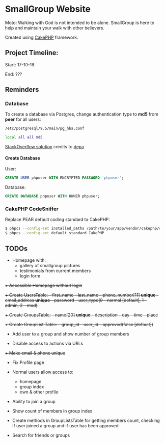 # SmallGroup Website

Moto: Walking with God is not intended to be alone. SmallGroup is here to help and maintain your walk with other believers.

Created using [CakePHP](https://cakephp.org) framework.

## Project Timeline:
Start: 17-10-18

End: ???

## Reminders

### Database

To create a database via Postgres, change authentication type to **md5** from **peer** for all users:

```bash
/etc/postgresql/9.5/main/pg_hba.conf

local all all md5
```

[StackOverflow solution](https://stackoverflow.com/a/18664239/6353682) credits to [depa](https://stackoverflow.com/users/1512956/depa)

#### Create Database

User:

```sql
CREATE USER phpuser WITH ENCRYPTED PASSWORD 'phpuser';
```

Database:

```sql
CREATE DATABASE phpuser WITH OWNER phpuser;
```

### CakePHP CodeSniffer

Replace PEAR default coding standard to CakePHP:

```bash
$ phpcs --config-set installed_paths /path/to/your/app/vendor/cakephp/cakephp-codesniffer
$ phpcs --config-set default_standard CakePHP
```

## TODOs

+ Homepage with:
    - gallery of smallgroup pictures
    - testimonials from current members
    - login form

~~+ Accessible Homepage without login~~

~~+ Create UsersTable:
    - first_name
    - last_name
    - phone_number[11] **unique**
    - email_address **unique**
    - password
    - user_type(0 - normal [default], 1 - admin, 2 - mod)~~

~~+ Create GroupsTable:
    - name[20] **unique**
    - description
    - day
    - time
    - place~~

~~+ Create GroupList Table:
    - group_id
    - user_id
    - approved(false [default])~~

+ Add user to a group and show number of group members

+ Disable access to actions via URLs

~~+ Make email & phone unique~~

+ Fix Profile page

+ Normal users allow access to:
    - homepage
    - group index
    - own & other profile

+ Ability to join a group

+ Show count of members in group index

+ Create methods in GroupListsTable for getting members count, checking if user joined a group and if user has been approved

+ Search for friends or groups
